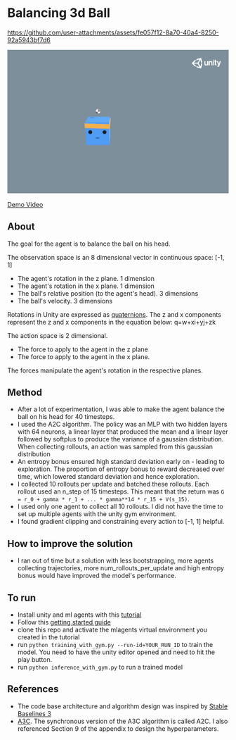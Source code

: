 # Balancing 3d Ball


https://github.com/user-attachments/assets/fe057f12-8a70-40a4-8250-92a5943bf7d6


![Cover](assets/Cover.png)

[Demo Video](assets/3DBallBalancingDemo.mov)

## About

The goal for the agent is to balance the ball on his head.

The observation space is an 8 dimensional vector in continuous space: [-1, 1]

- The agent's rotation in the z plane. 1 dimension
- The agent's rotation in the x plane. 1 dimension
- The ball's relative position (to the agent's head). 3 dimensions
- The ball's velocity. 3 dimensions

Rotations in Unity are expressed as [quaternions](https://en.wikipedia.org/wiki/Quaternion). The z and x components represent the z and x components in the equation below: q=w+xi+yj+zk

The action space is 2 dimensional.

- The force to apply to the agent in the z plane
- The force to apply to the agent in the x plane.

The forces manipulate the agent's rotation in the respective planes.

## Method

- After a lot of experimentation, I was able to make the agent balance the ball on his head for 40 timesteps.
- I used the A2C algorithm. The policy was an MLP with two hidden layers with 64 neurons, a linear layer that produced the mean and a linear layer followed by softplus to produce the variance of a gaussian distribution. When collecting rollouts, an action was sampled from this gaussian distribution
- An entropy bonus ensured high standard deviation early on - leading to exploration. The proportion of entropy bonus to reward decreased over time, which lowered standard deviation and hence exploration.
- I collected 10 rollouts per update and batched these rollouts. Each rollout used an n_step of 15 timesteps. This meant that the return was `G = r_0 + gamma * r_1 + ... * gamma**14 * r_15 + V(s_15)`.
- I used only one agent to collect all 10 rollouts. I did not have the time to set up multiple agents with the unity gym environment.
- I found gradient clipping and constraining every action to [-1, 1] helpful.

## How to improve the solution

- I ran out of time but a solution with less bootstrapping, more agents collecting trajectories, more num_rollouts_per_update and high entropy bonus would have improved the model's performance.

## To run

- Install unity and ml agents with this [tutorial](https://github.com/Unity-Technologies/ml-agents/blob/release_21_docs/docs/Installation.md#advanced-local-installation-for-development-1)
- Follow this [getting started guide](https://github.com/Unity-Technologies/ml-agents/blob/release_21_docs/docs/Getting-Started.md)
- clone this repo and activate the mlagents virtual environment you created in the tutorial
- run `python training_with_gym.py --run-id=YOUR_RUN_ID` to train the model. You need to have the unity editor opened and need to hit the play button.
- run `python inference_with_gym.py` to run a trained model

## References

- The code base architecture and algorithm design was inspired by [Stable Baselines 3](https://stable-baselines3.readthedocs.io/en/master/)
- [A3C](https://arxiv.org/pdf/1602.01783). The synchronous version of the A3C algorithm is called A2C. I also referenced Section 9 of the appendix to design the hyperparameters.
